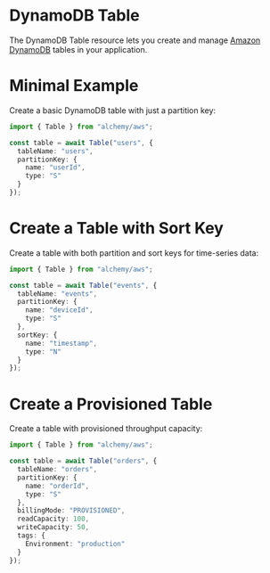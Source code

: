 # DynamoDB Table

The DynamoDB Table resource lets you create and manage [Amazon DynamoDB](https://aws.amazon.com/dynamodb/) tables in your application.

# Minimal Example

Create a basic DynamoDB table with just a partition key:

```ts
import { Table } from "alchemy/aws";

const table = await Table("users", {
  tableName: "users",
  partitionKey: {
    name: "userId", 
    type: "S"
  }
});
```

# Create a Table with Sort Key

Create a table with both partition and sort keys for time-series data:

```ts
import { Table } from "alchemy/aws";

const table = await Table("events", {
  tableName: "events",
  partitionKey: {
    name: "deviceId",
    type: "S"
  },
  sortKey: {
    name: "timestamp", 
    type: "N"
  }
});
```

# Create a Provisioned Table

Create a table with provisioned throughput capacity:

```ts
import { Table } from "alchemy/aws";

const table = await Table("orders", {
  tableName: "orders",
  partitionKey: {
    name: "orderId",
    type: "S"
  },
  billingMode: "PROVISIONED",
  readCapacity: 100,
  writeCapacity: 50,
  tags: {
    Environment: "production"
  }
});
```